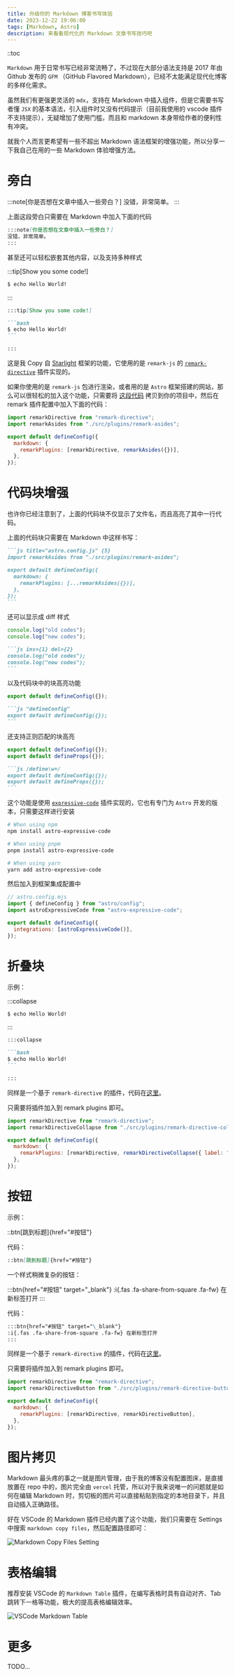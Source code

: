 ```yaml
---
title: 升级你的 Markdown 博客书写体验
date: 2023-12-22 19:06:00
tags: [Markdown, Astro]
description: 来看看现代化的 Markdown 文章书写技巧吧
---
```


::toc

`Markdown` 用于日常书写已经非常流畅了，不过现在大部分语法支持是 2017 年由 Github 发布的 `GFM` （GitHub Flavored Markdown），已经不太能满足现代化博客的多样化需求。

虽然我们有更强更灵活的 `mdx`，支持在 Markdown 中插入组件，但是它需要书写者懂 `JSX` 的基本语法，引入组件时又没有代码提示（目前我使用的 vscode 插件不支持提示），无疑增加了使用门槛，而且和 markdown 本身带给作者的便利性有冲突。

就我个人而言更希望有一些不超出 Markdown 语法框架的增强功能，所以分享一下我自己在用的一些 Markdown 体验增强方法。

# 旁白

:::note[你是否想在文章中插入一些旁白？]
没错，非常简单。
:::

上面这段旁白只需要在 Markdown 中加入下面的代码

```md
:::note[你是否想在文章中插入一些旁白？]
没错，非常简单。
:::
```

甚至还可以轻松嵌套其他内容，以及支持多种样式

:::tip[Show you some code!]

```bash
$ echo Hello World!
```

:::

````md
:::tip[Show you some code!]

```bash
$ echo Hello World!
```

:::
````

这是我 Copy 自 [Starlight](https://starlight.astro.build) 框架的功能，它使用的是 `remark-js` 的 [`remark-directive`](https://github.com/remarkjs/remark-directive) 插件实现的。

如果你使用的是 `remark-js` 包进行渲染，或者用的是 `Astro` 框架搭建的网站，那么可以很轻松的加入这个功能，只需要将 [这段代码](https://github.com/Nomango/blog/tree/master/src/plugins/remark-asides) 拷贝到你的项目中，然后在 remark 插件配置中加入下面的代码：

```js title="astro.config.js" {7,8}
import remarkDirective from "remark-directive";
import remarkAsides from "./src/plugins/remark-asides";

export default defineConfig({
  markdown: {
    remarkPlugins: [remarkDirective, remarkAsides({})],
  },
});
```

# 代码块增强

也许你已经注意到了，上面的代码块不仅显示了文件名，而且高亮了其中一行代码。

上面的代码块只需要在 Markdown 中这样书写：

````markdown /title=".+"/ /{\d+}/
```js title="astro.config.js" {5}
import remarkAsides from "./src/plugins/remark-asides";

export default defineConfig({
  markdown: {
    remarkPlugins: [...remarkAsides({})],
  },
});
```
````

还可以显示成 diff 样式

```js ins={1} del={2}
console.log("old codes");
console.log("new codes");
```

````markdown
```js ins={1} del={2}
console.log("old codes");
console.log("new codes");
```
````

以及代码块中的块高亮功能

```js "defineConfig"
export default defineConfig({});
```

````markdown
```js "defineConfig"
export default defineConfig({});
```
````

还支持正则匹配的块高亮

```js /define\w+/
export default defineConfig({});
export default defineProps({});
```

````markdown
```js /define\w+/
export default defineConfig({});
export default defineProps({});
```
````

这个功能是使用 [`expressive-code`](https://github.com/expressive-code/expressive-code) 插件实现的，它也有专门为 `Astro` 开发的版本，只需要这样进行安装

```bash
# When using npm
npm install astro-expressive-code

# When using pnpm
pnpm install astro-expressive-code

# When using yarn
yarn add astro-expressive-code
```

然后加入到框架集成配置中

```js {6}
// astro.config.mjs
import { defineConfig } from "astro/config";
import astroExpressiveCode from "astro-expressive-code";

export default defineConfig({
  integrations: [astroExpressiveCode()],
});
```

# 折叠块

示例：

:::collapse

```bash
$ echo Hello World!
```

:::

````markdown
:::collapse

```bash
$ echo Hello World!
```

:::
````

同样是一个基于 `remark-directive` 的插件，代码在[这里](https://github.com/Nomango/blog/tree/master/src/plugins/remark-directive-collapse)。

只需要将插件加入到 remark plugins 即可。

```js title="astro.config.js" {7,8}
import remarkDirective from "remark-directive";
import remarkDirectiveCollapse from "./src/plugins/remark-directive-collapse";

export default defineConfig({
  markdown: {
    remarkPlugins: [remarkDirective, remarkDirectiveCollapse({ label: "展开" })],
  },
});
```

# 按钮

示例：

::btn[跳到标题]{href="#按钮"}

代码：

```markdown
::btn[跳到标题]{href="#按钮"}
```

一个样式稍微复杂的按钮：

:::btn{href="#按钮" target="\_blank"}
:i{.fas .fa-share-from-square .fa-fw} 在新标签打开
:::

代码：

```markdown
:::btn{href="#按钮" target="\_blank"}
:i{.fas .fa-share-from-square .fa-fw} 在新标签打开
:::
```

同样是一个基于 `remark-directive` 的插件，代码在[这里](https://github.com/Nomango/blog/tree/master/src/plugins/remark-directive-button)。

只需要将插件加入到 remark plugins 即可。

```js title="astro.config.js" {7,8}
import remarkDirective from "remark-directive";
import remarkDirectiveButton from "./src/plugins/remark-directive-button";

export default defineConfig({
  markdown: {
    remarkPlugins: [remarkDirective, remarkDirectiveButton],
  },
});
```

# 图片拷贝

Markdown 最头疼的事之一就是图片管理，由于我的博客没有配置图床，是直接放置在 repo 中的，图片完全由 `vercel` 托管，所以对于我来说唯一的问题就是如何在编辑 Markdown 时，剪切板的图片可以直接粘贴到指定的本地目录下，并且自动插入正确路径。

好在 VSCode 的 Markdown 插件已经内置了这个功能，我们只需要在 Settings 中搜索 `markdown copy files`，然后配置路径即可：

![Markdown Copy Files Setting](@assets/upgrade-your-md-experience/image.png)

# 表格编辑

推荐安装 VSCode 的 `Markdown Table` 插件，在编写表格时具有自动对齐、Tab 跳转下一格等功能，极大的提高表格编辑效率。

![VSCode Markdown Table](@assets/upgrade-your-md-experience/image-1.png)

# 更多

TODO...
